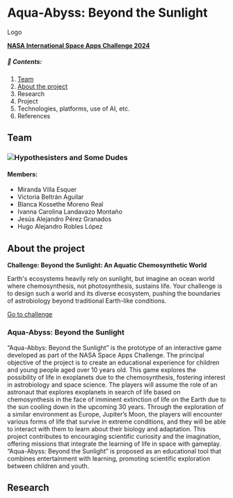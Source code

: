# Aqua-Abyss: Beyond the Sunlight

Logo


[**NASA International Space Apps Challenge 2024**](https://www.spaceappschallenge.org/)



##### 📑 **Contents:**
  1. [Team](#team)
  2. [About the project](#about-the-project)
  3. Research
  4. Project
  5. Technologies, platforms, use of AI, etc. 
  6. References

## Team

### ![[Hypothesisters and Some Dudes](https://www.spaceappschallenge.org/nasa-space-apps-2024/find-a-team/hypothesisters-and-some-dudes/)](images/hypothesisters-and-some-dudes.png)

#### Members:

- Miranda Villa Esquer
- Victoria Beltrán Aguilar
- Blanca Kossethe Moreno Real
- Ivanna Carolina Landavazo Montaño
- Jesús Alejandro Pérez Granados
- Hugo Alejandro Robles López

## About the project 

**Challenge: Beyond the Sunlight: An Aquatic Chemosynthetic World**

Earth's ecosystems heavily rely on sunlight, but imagine an ocean world where chemosynthesis, not photosynthesis, sustains life. Your challenge is to design such a world and its diverse ecosystem, pushing the boundaries of astrobiology beyond traditional Earth-like conditions.

[Go to challenge](https://www.spaceappschallenge.org/nasa-space-apps-2024/challenges/beyond-sunlight-an-aquatic-chemosynthetic-world/)

### Aqua-Abyss: Beyond the Sunlight

“Aqua-Abbys: Beyond the Sunlight” is the prototype of an interactive game developed as part of the NASA Space Apps Challenge. The principal objective of the project is to create an educational experience for children and young people aged over 10 years old. This game explores the possibility of life in exoplanets due to the chemosynthesis, fostering interest in astrobiology and space science.
The players will assume the role of an astronaut that explores exoplanets in search of life based on chemosynthesis in the face of imminent extinction of life on the Earth due to the sun cooling down in the upcoming 30 years. Through the exploration of a similar environment as Europe, Jupiter’s Moon, the players will encounter various forms of life that survive in extreme conditions, and they will be able to interact with them to learn about their biology and adaptation. 
This project contributes to encouraging scientific curiosity and the imagination, offering missions that integrate the learning of life in space with gameplay. “Aqua-Abyss: Beyond the Sunlight” is proposed as an educational tool that combines entertainment with learning, promoting scientific exploration between children and youth. 


## Research













